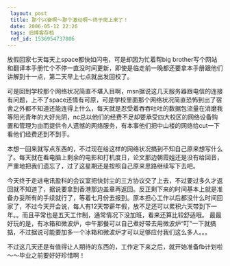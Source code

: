 ```yaml
---
 layout: post
 title: 那个兴奋啊～那个激动啊～终于爬上来了！
 date: 2006-05-12 22:26
 tags: 旧博客存档
 ref_id: 1536954737806
---
```

放假回家七天每天上space都快如闪电，可是却因为忙着帮big
brother写个网站和翻译本手册忙个不停一直没时间更新，即使是临走前一晚都还要拿本手册跟他们讲解到十一点，第二天早上七点就出发回校了。



可是回到学校那个网络状况简直不堪入目啊，msn据说这几天服务器跟电信的连接有问题，上不了space还情有可原，可是学校里面那个网络状况简直恐怖到出了宿舍之外都不知道还能连得上什么，每天就是忍受着吞吞吐吐的数据包流量在消磨我等阳光青年的大好光阴，nc总以他们的经费不足却要承受四大校区的网络设备购置和管理为由而提供令人遗憾的网络服务，有本事他们把中山楼的网络给cut一下看他们经费还到不到手。



本想一回来就写点东西的，不过现在给这样的网络状况搞到不知自己原来想写什么了。每天就在看电脑上剩余的电影和打机度日，论文那边朝霞姐还是没有给回音，严重地把我们遗忘了，过了这星期还是按照自己原来思路继续写下去吧。



今天终于走进电讯盈科的会议室把快封尘的三方协议交了上去，不过要过多久才返回就不知道了，据说要拿到香港那边盖章再返回。反正剩下来的时间基本上就是准备办妥所有的手续就行了，等着七月份去报到。原本担心工作以后都没什么时间回家了，不过今天开会说，每人有12天带薪年假，放不足还可以累积六天带到下一年。。而且平常也是五天工作制，通常情况下没加班，看来还算比较舒适哦。
最最好玩的是，有冰箱和微波炉，中午那餐可以自己煮好带去用微波炉“叮”一下就搞掂，不过据说可能要加多一个冰箱和微波炉才可以足够应付我们这么多人。。。



不过这几天还是有值得让人期待的东西的，工作定下来之后，就开始准备fb计划啦～～毕业之前要好好珍惜啊！

